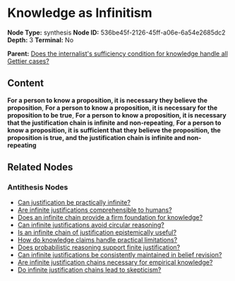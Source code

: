 # Knowledge as Infinitism

**Node Type:** synthesis
**Node ID:** 536be45f-2126-45ff-a06e-6a54e2685dc2
**Depth:** 3
**Terminal:** No

**Parent:** [Does the internalist's sufficiency condition for knowledge handle all Gettier cases?](does-the-internalists-sufficiency-condition-for-knowledge-handle-all-gettier-cases-antithesis-c2e8b8f6-b497-4f4e-bad7-b3e2bc2d3082.md)

## Content

**For a person to know a proposition, it is necessary they believe the proposition**, **For a person to know a proposition, it is necessary for the proposition to be true**, **For a person to know a proposition, it is necessary that the justification chain is infinite and non-repeating**, **For a person to know a proposition, it is sufficient that they believe the proposition, the proposition is true, and the justification chain is infinite and non-repeating**

## Related Nodes

### Antithesis Nodes

- [Can justification be practically infinite?](can-justification-be-practically-infinite-antithesis-ced39643-38f1-4b57-83f5-f5120ff65cfd.md)
- [Are infinite justifications comprehensible to humans?](are-infinite-justifications-comprehensible-to-humans-antithesis-543a5f49-abe3-429a-a628-96f1072f8ecb.md)
- [Does an infinite chain provide a firm foundation for knowledge?](does-an-infinite-chain-provide-a-firm-foundation-for-knowledge-antithesis-9604a6f0-5c1a-4465-bbb5-07274e231f1f.md)
- [Can infinite justifications avoid circular reasoning?](can-infinite-justifications-avoid-circular-reasoning-antithesis-35143b8c-90f6-4dd7-ab3e-79970d145c2e.md)
- [Is an infinite chain of justification epistemically useful?](is-an-infinite-chain-of-justification-epistemically-useful-antithesis-57e539e7-1b47-413c-b045-3ca5895f7318.md)
- [How do knowledge claims handle practical limitations?](how-do-knowledge-claims-handle-practical-limitations-antithesis-2fcd177f-6b91-4a4b-a8e0-66c13a43d754.md)
- [Does probabilistic reasoning support finite justification?](does-probabilistic-reasoning-support-finite-justification-antithesis-63b171f2-2813-4e5e-82d4-5ba54cd9e9ba.md)
- [Can infinite justifications be consistently maintained in belief revision?](can-infinite-justifications-be-consistently-maintained-in-belief-revision-antithesis-97377905-d7e2-45c0-8c3c-56c3ac62da34.md)
- [Are infinite justification chains necessary for empirical knowledge?](are-infinite-justification-chains-necessary-for-empirical-knowledge-antithesis-e0910dd4-f27c-4301-9921-06194994c363.md)
- [Do infinite justification chains lead to skepticism?](do-infinite-justification-chains-lead-to-skepticism-antithesis-d6106e26-e6ec-4ba7-b310-2e94c0604ed2.md)
